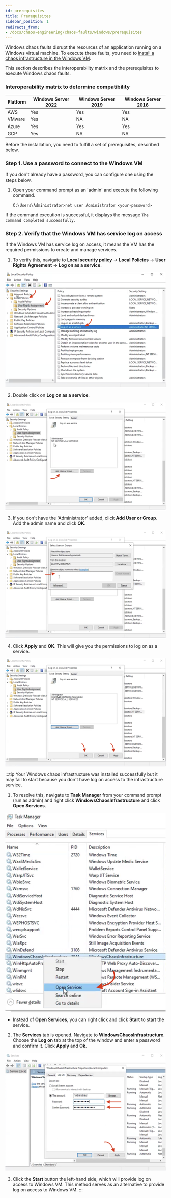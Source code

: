 ```yaml
---
id: prerequisites
title: Prerequisites
sidebar_position: 1
redirects_from:
- /docs/chaos-engineering/chaos-faults/windows/prerequisites
---
```


Windows chaos faults disrupt the resources of an application running on a Windows virtual machine. To execute these faults, you need to [install a chaos infrastructure in the Windows VM](/docs/chaos-engineering/use-harness-ce/infrastructures/).

This section describes the interoperability matrix and the prerequisites to execute Windows chaos faults.

### Interoperability matrix to determine compatibility

| Platform | Windows Server 2022 | Windows Server 2019 | Windows Server 2016 |
|----------|---------------------|---------------------|---------------------|
| AWS      | Yes                 | Yes                 | Yes                 |
| VMware   | Yes                 | NA                  | NA                  |
| Azure    | Yes                 | Yes                 | Yes                 |
| GCP      | Yes                 | NA                  | NA                  |


Before the installation, you need to fulfill a set of prerequisites, described below.

### Step 1. Use a password to connect to the Windows VM

If you don't already have a password, you can configure one using the steps below.
  1. Open your command prompt as an 'admin' and execute the following command.

      ```
      C:\Users\Administrator>net user Administrator <your-password>
      ```
If the command execution is successful, it displays the message
`The command completed successfully.`

### Step 2. Verify that the Windows VM has service log on access

If the Windows VM has service log on access, it means the VM has the required permissions to create and manage services.

1. To verify this, navigate to **Local security policy** -> **Local Policies** -> **User Rights Agreement** -> **Log on as a service**.

![](./static/images/prerequisites/lsp-1.png)

2. Double click on **Log on as a service**.

![](./static/images/prerequisites/add-user-2.png)

3. If you don't have the 'Administrator' added, click **Add User or Group**. Add the admin name and click **OK**.

![](./static/images/prerequisites/enter-name-3.png)

4. Click **Apply** and **OK**. This will give you the permissions to log on as a service.

![](./static/images/prerequisites/apply-4.png)

:::tip
Your Windows chaos infrastructure was installed successfully but it may fail to start because you don't have log on access to the infrastructure service.
1. To resolve this, navigate to **Task Manager** from your command prompt (run as admin) and right click **WindowsChaosInfrastructure** and click **Open Services**.

![](./static/images/prerequisites/alt-1.png)

* Instead of **Open Services**, you can right click and click **Start** to start the service.

2. The **Services** tab is opened. Navigate to **WindowsChaosInfrastructure**. Choose the **Log on** tab at the top of the window and enter a password and confirm it. Click **Apply** and **Ok**.

![](./static/images/prerequisites/alt-2.png)

3. Click the **Start** button the left-hand side, which will provide log on access to Windows VM. This method serves as an alternative to provide log on access to Windows VM.
:::